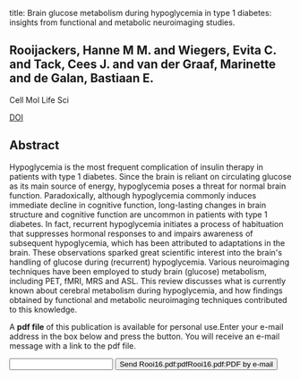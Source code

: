 title: Brain glucose metabolism during hypoglycemia in type 1 diabetes: insights from functional and metabolic neuroimaging studies.

## Rooijackers, Hanne M M. and Wiegers, Evita C. and Tack, Cees J. and van der Graaf, Marinette and de Galan, Bastiaan E.
Cell Mol Life Sci

<a href="https://doi.org/10.1007/s00018-015-2079-8">DOI</a>

## Abstract
Hypoglycemia is the most frequent complication of insulin therapy in patients with type 1 diabetes. Since the brain is reliant on circulating glucose as its main source of energy, hypoglycemia poses a threat for normal brain function. Paradoxically, although hypoglycemia commonly induces immediate decline in cognitive function, long-lasting changes in brain structure and cognitive function are uncommon in patients with type 1 diabetes. In fact, recurrent hypoglycemia initiates a process of habituation that suppresses hormonal responses to and impairs awareness of subsequent hypoglycemia, which has been attributed to adaptations in the brain. These observations sparked great scientific interest into the brain's handling of glucose during (recurrent) hypoglycemia. Various neuroimaging techniques have been employed to study brain (glucose) metabolism, including PET, fMRI, MRS and ASL. This review discusses what is currently known about cerebral metabolism during hypoglycemia, and how findings obtained by functional and metabolic neuroimaging techniques contributed to this knowledge.

A <b>pdf file</b> of this publication is available for personal use.Enter your e-mail address in the box below and press the button. You will receive an e-mail message with a link to the pdf file.
<form action="sender.php">  <input type="text" name="email">  <input type="submit" value="Send Rooi16.pdf:pdfRooi16.pdf:PDF by e-mail"></form>